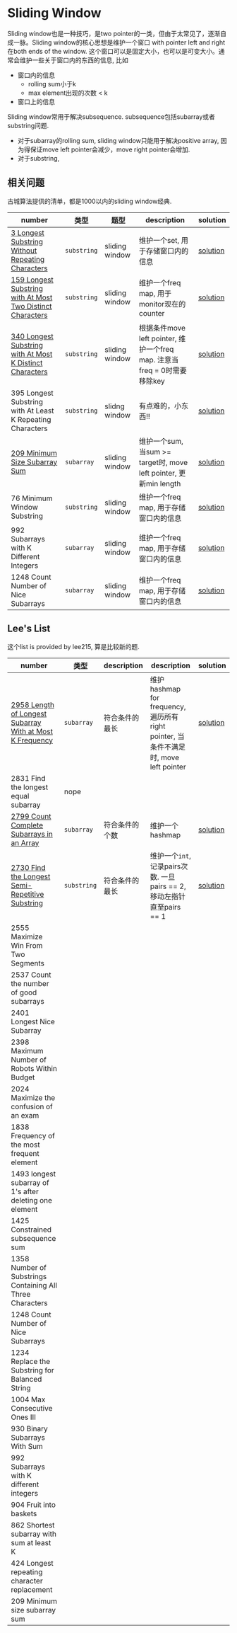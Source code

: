 # Sliding Window

Sliding window也是一种技巧，是two pointer的一类，但由于太常见了，逐渐自成一脉。Sliding window的核心思想是维护一个窗口 with pointer left and right在both ends of the window. 这个窗口可以是固定大小，也可以是可变大小。通常会维护一些关于窗口内的东西的信息, 比如

- 窗口内的信息
    - rolling sum小于k
    - max element出现的次数 < k
- 窗口上的信息

Sliding window常用于解决subsequence. subsequence包括subarray或者substring问题.

- 对于subarray的rolling sum, sliding window只能用于解决positive array, 因为得保证move left pointer会减少，move right pointer会增加.
- 对于substring, 


## 相关问题

古城算法提供的清单，都是1000以内的sliding window经典.

|number|类型|题型|description|solution|
|---|---|---|---|---|
|[3 Longest Substring Without Repeating Characters](https://leetcode.com/problems/longest-substring-without-repeating-characters/)|`substring`|sliding window|维护一个set, 用于存储窗口内的信息|[solution](../../leetcode/3-longest-substring-without-repeating-characters/index.md)|
|[159 Longest Substring with At Most Two Distinct Characters](https://leetcode.com/problems/longest-substring-with-at-most-two-distinct-characters/description/)|`substring`|sliding window|维护一个freq map, 用于monitor现在的counter|[solution](../../leetcode/159-longest-substring-with-at-most-two-distinct-characters/index.md)|
|[340 Longest Substring with At Most K Distinct Characters](https://leetcode.com/problems/longest-substring-with-at-most-k-distinct-characters/description/)|`substring`|sliding window|根据条件move left pointer, 维护一个freq map. 注意当freq = 0时需要移除key|[solution](../../leetcode/340-longest-substring-with-at-most-k-distinct-characters/index.md)|
|395 Longest Substring with At Least K Repeating Characters|`substring`|slidng window|有点难的，小东西!!|[solution](../../leetcode/395-longest-substring-with-at-least-k-repeating-characters/index.md)|
|[209 Minimum Size Subarray Sum](https://leetcode.com/problems/minimum-size-subarray-sum/description/)|`subarray`|sliding window|维护一个sum, 当sum >= target时, move left pointer, 更新min length|[solution](../../leetcode/209-minimum-size-subarray-sum/index.md)|
|76 Minimum Window Substring|`substring`|sliding window|维护一个freq map, 用于存储窗口内的信息|[solution](../../leetcode/76-minimum-window-substring/index.md)|
|992 Subarrays with K Different Integers|`subarray`|sliding window|维护一个freq map, 用于存储窗口内的信息|[solution](../../leetcode/992-subarrays-with-k-different-integers/index.md)|
|1248 Count Number of Nice Subarrays|`subarray`|sliding window|维护一个freq map, 用于存储窗口内的信息|[solution](../../leetcode/1248-count-number-of-nice-subarrays/index.md)| 



## Lee's List

这个list is provided by lee215, 算是比较新的题.

|number|类型|description|description|solution|
|---|---|---|---|---|
|[2958 Length of Longest Subarray With at Most K Frequency](https://leetcode.com/problems/length-of-longest-subarray-with-at-most-k-frequency/description/)|`subarray`|符合条件的最长|维护hashmap for frequency, 遍历所有right pointer, 当条件不满足时, move left pointer|[solution](../../leetcode/2958-length-of-longest-subarray-with-at-most-k-frequency/index.md)|
|2831 Find the longest equal subarray|nope
|[2799 Count Complete Subarrays in an Array](https://leetcode.com/problems/count-complete-subarrays-in-an-array/description/)|`subarray`|符合条件的个数|维护一个hashmap|[solution](../../leetcode/2799-count-complete-subarrays-in-an-array/index.md)
|[2730 Find the Longest Semi-Repetitive Substring](https://leetcode.com/problems/find-the-longest-semi-repetitive-substring/description/)|`substring`|符合条件的最长|维护一个`int`, 记录pairs次数. 一旦pairs == 2, 移动左指针直至pairs == 1|[solution](../../leetcode/2730-find-the-longest-semi-repetitive-substring/index.md)|
|2555 Maximize Win From Two Segments|
|2537 Count the number of good subarrays|
|2401 Longest Nice Subarray|
|2398 Maximum Number of Robots Within Budget|
|2024 Maximize the confusion of an exam|
|1838 Frequency of the most frequent element|
|1493 longest subarray of 1's after deleting one element|
|1425 Constrained subsequence sum|
|1358 Number of Substrings Containing All Three Characters|
|1248 Count Number of Nice Subarrays|
|1234 Replace the Substring for Balanced String|
|1004 Max Consecutive Ones III|
|930 Binary Subarrays With Sum|
|992 Subarrays with K different integers|
|904 Fruit into baskets|
|862 Shortest subarray with sum at least K|
|424 Longest repeating character replacement|
|209 Minimum size subarray sum|


